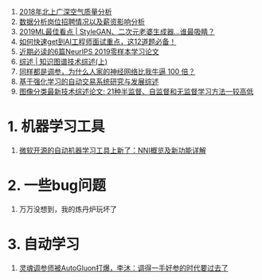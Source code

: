 1. <a href = "https://mp.weixin.qq.com/s/Fy_rGno8nSKZUZNwbtuIrw">2018年北上广深空气质量分析</a>
2. <a href = "https://mp.weixin.qq.com/s/iDiKcYhCnGLmNL6H2nf4TA">数据分析岗位招聘情况以及薪资影响分析</a>
3. <a href = "https://mp.weixin.qq.com/s/-7tkEGDEHKHOSh1utDSaag">2019ML最佳看点 | StyleGAN、二次元老婆生成器…谁最吸睛？</a>
4. <a href = "https://mp.weixin.qq.com/s/edDq6sa0xPhcshE6NrZfaA">如何快速get到AI工程师面试重点，这12道题必备！</a>
5. <a href = "https://mp.weixin.qq.com/s/pnwjfxKT4vfjHihwScICXw">近期必读的6篇NeurIPS 2019零样本学习论文</a>
6. <a href = "https://mp.weixin.qq.com/s/Ob8n6BNm-VZkWvx37bbOkA">综述 | 知识图谱技术综述(上)</a>
7. <a href = "https://mp.weixin.qq.com/s/fL5UD_3z3JgkIDCzZg_Riw">同样都是调参，为什么人家的神经网络比我牛逼 100 倍？</a>
8. <a href = "https://mp.weixin.qq.com/s/dlF_hII7fVloKuksy05Zmw">基于强化学习的自动交易系统研究与发展综述</a>
9. <a href = "https://mp.weixin.qq.com/s/xLoVwzC55cL5qSfokWF7YQ">图像分类最新技术综述论文: 21种半监督、自监督和无监督学习方法一较高低</a>

# 1. 机器学习工具
1. <a href = "https://mp.weixin.qq.com/s/32eBi6M1U1ggqn6P-ABJsA">微软开源的自动机器学习工具上新了：NNI概览及新功能详解</a>

# 2. 一些bug问题
1. <a herf = "https://mp.weixin.qq.com/s/RuJRRIQ-NvFzB9rKt9-6Nw">万万没想到，我的炼丹炉玩坏了</a>

# 3. 自动学习
1. <a href = "https://mp.weixin.qq.com/s/I8f7nXQWeC2kQV3Uec3IRQ">灵魂调参师被AutoGluon打爆，李沐：调得一手好参的时代要过去了</a>